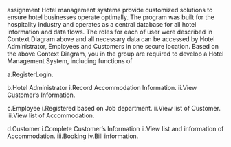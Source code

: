 assignment 
Hotel management systems provide customized solutions to ensure hotel businesses operate optimally. The program was built for the hospitality industry and operates as a central database for all hotel information and data flows. The roles for each of user were described in Context Diagram above and all necessary data can be accessed by Hotel Administrator, Employees and Customers in one secure location. 
Based on the above Context Diagram, you in the group are required to develop a Hotel Management System, including functions of 

a.RegisterLogin.

b.Hotel Administrator
i.Record Accommodation Information.
ii.View Customer’s Information.

c.Employee
i.Registered based on Job department.
ii.View list of Customer.
iii.View list of Accommodation.

d.Customer
i.Complete Customer’s Information
ii.View list and information of Accommodation.
iii.Booking
iv.Bill information.
